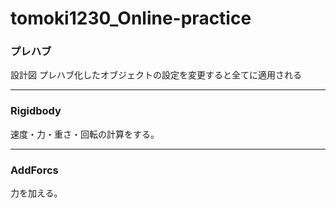 # tomoki1230_Online-practice

### プレハブ
設計図
プレハブ化したオブジェクトの設定を変更すると全てに適用される
***
### Rigidbody
速度・力・重さ・回転の計算をする。
***
### AddForcs
力を加える。
 

